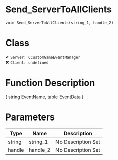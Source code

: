# Send_ServerToAllClients
```
void Send_ServerToAllClients(string_1, handle_2)
```
# Class
✔ `Server: CCustomGameEventManager`  
✖ `Client: undefined`  

# Function Description
( string EventName, table EventData )
# Parameters
Type|Name|Description
--|--|--
string|string_1|No Description Set
handle|handle_2|No Description Set
